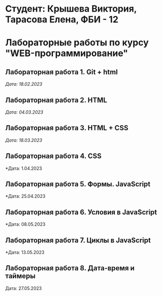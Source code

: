 # Студент: Крышева Виктория, Тарасова Елена, ФБИ - 12

# Лабораторные работы по курсу "WEB-программирование"

## Лабораторная работа 1. Git + html

*Дата: 18.02.2023*

## Лабораторная работа 2. HTML

*Дата: 04.03.2023*

## Лабораторная работа 3. HTML + CSS

*Дата: 18.03.2023*

## Лабораторная работа 4. CSS

*Дата: 1.04.2023

## Лабораторная работа 5. Формы. JavaScript

*Дата: 25.04.2023 

## Лабораторная работа 6. Условия в JavaScript

*Дата: 08.05.2023

## Лабораторная работа 7. Циклы в JavaScript

*Дата: 13.05.2023

## Лабораторная работа 8. Дата-время и таймеры

Дата: 27.05.2023